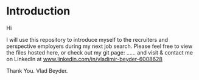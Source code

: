 # Introduction

Hi

I will use this repository to introduce myself to the recruiters and perspective employers during my next job search.
Please feel free to view the files hosted here, or check out my git page:   ......
and visit & contact me on LinkedIn at www.linkedin.com/in/vladimir-beyder-6008628

Thank You.
Vlad Beyder.
